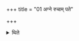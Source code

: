 +++
title = "01 अग्ने रुचाम् पते"

+++

<details><summary>थिते</summary>

1. The sacrificer also stands near the Āhavanīya-fire praising it with agne rucāmpate... (Here instead of the word asau (the sacrificer) thrice utters the names of his sons-one by one. svasti vo'stu ye māmanu stha...
</details>
